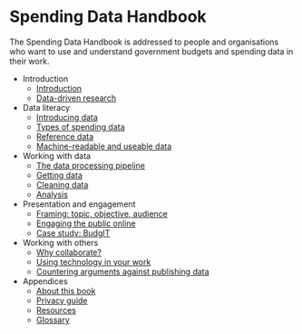 # Spending Data Handbook

The Spending Data Handbook is addressed to people and organisations who want to use and understand government budgets and spending data in their work.

* Introduction
    * [Introduction](./introduction)
    * [Data-driven research](./data-driven-research)
* Data literacy
    * [Introducing data](./introducing-data)
    * [Types of spending data](./types-of-spending-data)
    * [Reference data](./reference-data)
    * [Machine-readable and useable data](./machine-readable-data)
* Working with data
    * [The data processing pipeline](./data-processing-pipeline)
    * [Getting data](./getting-data)
    * [Cleaning data](./cleaning-data)
    * [Analysis](./analysis)
* Presentation and engagement
    * [Framing: topic, objective, audience](./framing)
    * [Engaging the public online](./engaging-online)
    * [Case study: BudgIT](./case-study-budgit)
* Working with others
    * [Why collaborate?](./why-collaborate)
    * [Using technology in your work](./using-technology)
    * [Countering arguments against publishing data](./countering-arguments)
* Appendices
    * [About this book](./about-this-book)
    * [Privacy guide](./privacy-guide)
    * [Resources](./resources)
    * [Glossary](./glossary)